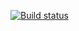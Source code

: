 [![Build status](https://ci.appveyor.com/api/projects/status/7m53ym6ht667njay?svg=true)](https://ci.appveyor.com/project/DmitriiLife/selenium)
